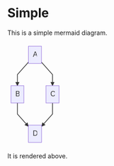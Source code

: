# Simple

This is a simple mermaid diagram.

<svg xmlns="http://www.w3.org/2000/svg" height="233" style="max-width:124.640625px" fill="#333" font-family="&quot;trebuchet ms&quot;,verdana,arial,sans-serif" font-size="16" viewBox="0 0 124.641 233">
  <path fill="none" stroke="#333" stroke-width="1.5" marker-end="url(#a)" d="M47.473 44.015L22.53 72v25"/>
  <defs>
    <marker id="a" markerHeight="6" markerUnits="strokeWidth" markerWidth="8" orient="auto" refX="9" refY="5" viewBox="0 0 10 10">
      <path stroke-dasharray="1,0" d="M0 0l10 5-10 5z"/>
    </marker>
  </defs>
  <path fill="none" stroke="#333" stroke-width="1.5" marker-end="url(#b)" d="M76.91 44.015L101.852 72v25"/>
  <defs>
    <marker id="b" markerHeight="6" markerUnits="strokeWidth" markerWidth="8" orient="auto" refX="9" refY="5" viewBox="0 0 10 10">
      <path stroke-dasharray="1,0" d="M0 0l10 5-10 5z"/>
    </marker>
  </defs>
  <path fill="none" stroke="#333" stroke-width="1.5" marker-end="url(#c)" d="M22.531 136v25l24.754 27.775"/>
  <defs>
    <marker id="c" markerHeight="6" markerUnits="strokeWidth" markerWidth="8" orient="auto" refX="9" refY="5" viewBox="0 0 10 10">
      <path stroke-dasharray="1,0" d="M0 0l10 5-10 5z"/>
    </marker>
  </defs>
  <path fill="none" stroke="#333" stroke-width="1.5" marker-end="url(#d)" d="M101.852 136v25l-24.754 27.775"/>
  <defs>
    <marker id="d" markerHeight="6" markerUnits="strokeWidth" markerWidth="8" orient="auto" refX="9" refY="5" viewBox="0 0 10 10">
      <path stroke-dasharray="1,0" d="M0 0l10 5-10 5z"/>
    </marker>
  </defs>
  <g color="#333">
    <foreignObject width="0" height="0">
      <div xmlns="http://www.w3.org/1999/xhtml" style="white-space:nowrap" display="inline-block">
        <span style="background-color:#e8e8e8;text-align:center"/>
      </div>
    </foreignObject>
    <foreignObject width="0" height="0">
      <div xmlns="http://www.w3.org/1999/xhtml" style="white-space:nowrap" display="inline-block">
        <span style="background-color:#e8e8e8;text-align:center"/>
      </div>
    </foreignObject>
    <foreignObject width="0" height="0">
      <div xmlns="http://www.w3.org/1999/xhtml" style="white-space:nowrap" display="inline-block">
        <span style="background-color:#e8e8e8;text-align:center"/>
      </div>
    </foreignObject>
    <foreignObject width="0" height="0">
      <div xmlns="http://www.w3.org/1999/xhtml" style="white-space:nowrap" display="inline-block">
        <span style="background-color:#e8e8e8;text-align:center"/>
      </div>
    </foreignObject>
  </g>
  <g transform="translate(62.191 27.5)">
    <rect width="29.438" height="39" x="-14.719" y="-19.5" fill="#ececff" stroke="#9370db" rx="0" ry="0"/>
    <foreignObject width="9.438" height="19" color="#333" transform="translate(-4.719 -9.5)">
      <div xmlns="http://www.w3.org/1999/xhtml" style="white-space:nowrap" display="inline-block">
        A
      </div>
    </foreignObject>
  </g>
  <g transform="translate(22.531 116.5)">
    <rect width="29.063" height="39" x="-14.531" y="-19.5" fill="#ececff" stroke="#9370db" rx="0" ry="0"/>
    <foreignObject width="9.063" height="19" color="#333" transform="translate(-4.531 -9.5)">
      <div xmlns="http://www.w3.org/1999/xhtml" style="white-space:nowrap" display="inline-block">
        B
      </div>
    </foreignObject>
  </g>
  <g transform="translate(101.852 116.5)">
    <rect width="29.578" height="39" x="-14.789" y="-19.5" fill="#ececff" stroke="#9370db" rx="0" ry="0"/>
    <foreignObject width="9.578" height="19" color="#333" transform="translate(-4.79 -9.5)">
      <div xmlns="http://www.w3.org/1999/xhtml" style="white-space:nowrap" display="inline-block">
        C
      </div>
    </foreignObject>
  </g>
  <g transform="translate(62.191 205.5)">
    <rect width="29.813" height="39" x="-14.906" y="-19.5" fill="#ececff" stroke="#9370db" rx="0" ry="0"/>
    <foreignObject width="9.813" height="19" color="#333" transform="translate(-4.906 -9.5)">
      <div xmlns="http://www.w3.org/1999/xhtml" style="white-space:nowrap" display="inline-block">
        D
      </div>
    </foreignObject>
  </g>
</svg>


It is rendered above.
